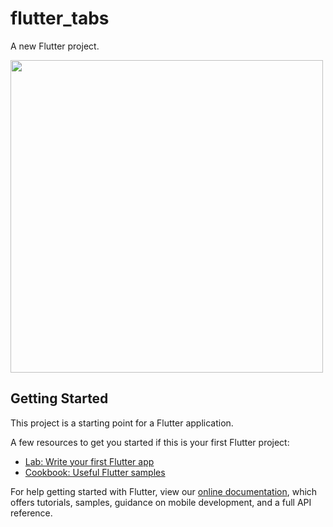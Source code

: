 # flutter_tabs

A new Flutter project.

<a href="https://user-images.githubusercontent.com/24685929/50378509-123cdf00-0645-11e9-9338-d5f847dd6153"> <img src="https://user-images.githubusercontent.com/24685929/50378509-123cdf00-0645-11e9-9338-d5f847dd6153.gif" height = "500" /></a>

## Getting Started

This project is a starting point for a Flutter application.

A few resources to get you started if this is your first Flutter project:

- [Lab: Write your first Flutter app](https://flutter.io/docs/get-started/codelab)
- [Cookbook: Useful Flutter samples](https://flutter.io/docs/cookbook)

For help getting started with Flutter, view our 
[online documentation](https://flutter.io/docs), which offers tutorials, 
samples, guidance on mobile development, and a full API reference.

